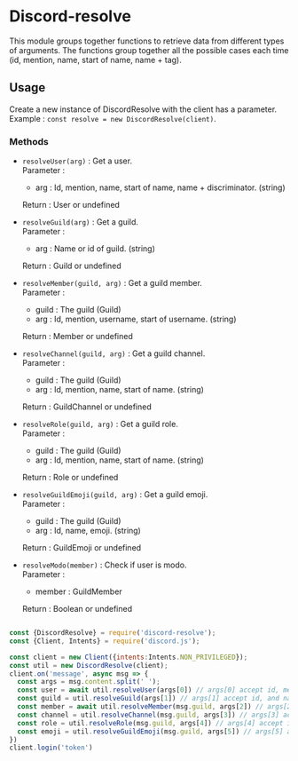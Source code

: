 # Discord-resolve

This module groups together functions to retrieve data from different types of arguments. The functions group together all the possible cases each time (id, mention, name, start of name, name + tag).

## Usage

Create a new instance of DiscordResolve with the client has a parameter. Example : `const resolve = new DiscordResolve(client)`.

### Methods

- `resolveUser(arg)` : Get a user.  
Parameter :  
  - arg : Id, mention, name, start of name, name + discriminator. (string)  

  Return : User or undefined  
  
- `resolveGuild(arg)` : Get a guild.  
Parameter :  
  - arg : Name or id of guild. (string)  

  Return : Guild or undefined  
  
- `resolveMember(guild, arg)` : Get a guild member.  
Parameter :  
  - guild : The guild (Guild)  
  - arg : Id, mention, username, start of username. (string)  

  Return : Member or undefined  
  
- `resolveChannel(guild, arg)` : Get a guild channel.  
Parameter :  
  - guild : The guild (Guild)  
  - arg : Id, mention, name, start of name. (string)  

  Return : GuildChannel or undefined  
  
- `resolveRole(guild, arg)` : Get a guild role.  
Parameter :  
  - guild : The guild (Guild)  
  - arg : Id, mention, name, start of name. (string)  
  
  Return : Role or undefined  
  
- `resolveGuildEmoji(guild, arg)` : Get a guild emoji.  
Parameter :  
  - guild : The guild (Guild)  
  - arg : Id, name, emoji. (string)

  Return : GuildEmoji or undefined  
  
- `resolveModo(member)` : Check if user is modo.  
Parameter :  
  - member : GuildMember

  Return : Boolean or undefined  

```js

const {DiscordResolve} = require('discord-resolve');
const {Client, Intents} = require('discord.js');

const client = new Client({intents:Intents.NON_PRIVILEGED});
const util = new DiscordResolve(client);
client.on('message', async msg => {
  const args = msg.content.split(' ');
  const user = await util.resolveUser(args[0]) // args[0] accept id, mention, name, start of name and username + discriminator.
  const guild = util.resolveGuild(args[1]) // args[1] accept id, and name.
  const member = await util.resolveMember(msg.guild, args[2]) // args[2] accept id, mention, username, start of username.
  const channel = util.resolveChannel(msg.guild, args[3]) // args[3] accept id, mention and name.
  const role = util.resolveRole(msg.guild, args[4]) // args[4] accept id, mention, name and start of name.
  const emoji = util.resolveGuildEmoji(msg.guild, args[5]) // args[5] accept id, name and emoji.
})
client.login('token')
```
